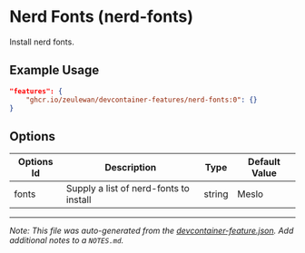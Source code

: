
# Nerd Fonts (nerd-fonts)

Install nerd fonts.

## Example Usage

```json
"features": {
    "ghcr.io/zeulewan/devcontainer-features/nerd-fonts:0": {}
}
```

## Options

| Options Id | Description | Type | Default Value |
|-----|-----|-----|-----|
| fonts | Supply a list of nerd-fonts to install | string | Meslo |



---

_Note: This file was auto-generated from the [devcontainer-feature.json](https://github.com/zeulewan/devcontainer-features/blob/main/src/nerd-fonts/devcontainer-feature.json).  Add additional notes to a `NOTES.md`._
